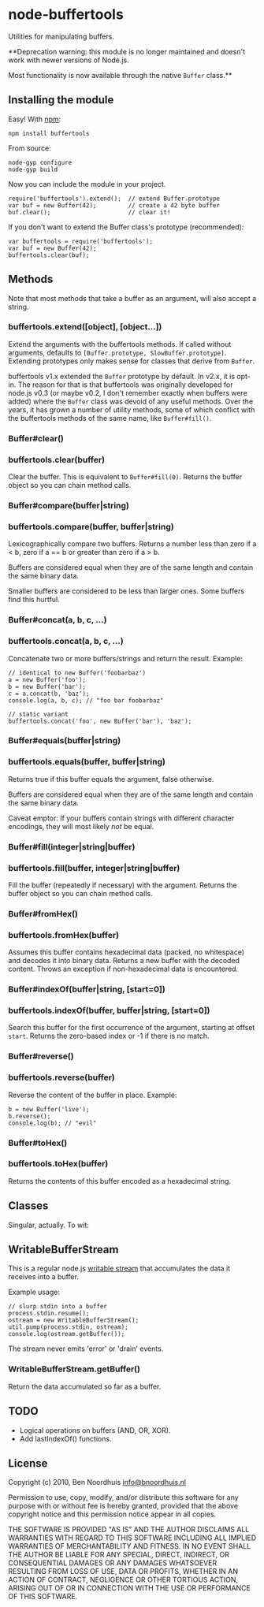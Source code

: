 # node-buffertools

Utilities for manipulating buffers.

**Deprecation warning: this module is no longer maintained
and doesn't work with newer versions of Node.js.

Most functionality is now available through the native `Buffer` class.**

## Installing the module

Easy! With [npm](http://npmjs.org/):

	npm install buffertools

From source:

	node-gyp configure
	node-gyp build

Now you can include the module in your project.

	require('buffertools').extend();  // extend Buffer.prototype
	var buf = new Buffer(42);         // create a 42 byte buffer
	buf.clear();                      // clear it!

If you don't want to extend the Buffer class's prototype (recommended):

	var buffertools = require('buffertools');
	var buf = new Buffer(42);
	buffertools.clear(buf);

## Methods

Note that most methods that take a buffer as an argument, will also accept a string.

### buffertools.extend([object], [object...])

Extend the arguments with the buffertools methods.  If called without arguments,
defaults to `[Buffer.prototype, SlowBuffer.prototype]`.  Extending prototypes
only makes sense for classes that derive from `Buffer`.

buffertools v1.x extended the `Buffer` prototype by default.  In v2.x, it is
opt-in.  The reason for that is that buffertools was originally developed for
node.js v0.3 (or maybe v0.2, I don't remember exactly when buffers were added)
where the `Buffer` class was devoid of any useful methods.  Over the years, it
has grown a number of utility methods, some of which conflict with the
buffertools methods of the same name, like `Buffer#fill()`.

### Buffer#clear()
### buffertools.clear(buffer)

Clear the buffer. This is equivalent to `Buffer#fill(0)`.
Returns the buffer object so you can chain method calls.

### Buffer#compare(buffer|string)
### buffertools.compare(buffer, buffer|string)

Lexicographically compare two buffers. Returns a number less than zero
if a < b, zero if a == b or greater than zero if a > b.

Buffers are considered equal when they are of the same length and contain
the same binary data.

Smaller buffers are considered to be less than larger ones. Some buffers
find this hurtful.

### Buffer#concat(a, b, c, ...)
### buffertools.concat(a, b, c, ...)

Concatenate two or more buffers/strings and return the result. Example:

	// identical to new Buffer('foobarbaz')
	a = new Buffer('foo');
	b = new Buffer('bar');
	c = a.concat(b, 'baz');
	console.log(a, b, c); // "foo bar foobarbaz"

	// static variant
	buffertools.concat('foo', new Buffer('bar'), 'baz');

### Buffer#equals(buffer|string)
### buffertools.equals(buffer, buffer|string)

Returns true if this buffer equals the argument, false otherwise.

Buffers are considered equal when they are of the same length and contain
the same binary data.

Caveat emptor: If your buffers contain strings with different character encodings,
they will most likely *not* be equal.

### Buffer#fill(integer|string|buffer)
### buffertools.fill(buffer, integer|string|buffer)

Fill the buffer (repeatedly if necessary) with the argument.
Returns the buffer object so you can chain method calls.

### Buffer#fromHex()
### buffertools.fromHex(buffer)

Assumes this buffer contains hexadecimal data (packed, no whitespace)
and decodes it into binary data. Returns a new buffer with the decoded
content. Throws an exception if non-hexadecimal data is encountered.

### Buffer#indexOf(buffer|string, [start=0])
### buffertools.indexOf(buffer, buffer|string, [start=0])

Search this buffer for the first occurrence of the argument, starting at
offset `start`. Returns the zero-based index or -1 if there is no match.

### Buffer#reverse()
### buffertools.reverse(buffer)

Reverse the content of the buffer in place. Example:

	b = new Buffer('live');
	b.reverse();
	console.log(b); // "evil"

### Buffer#toHex()
### buffertools.toHex(buffer)

Returns the contents of this buffer encoded as a hexadecimal string.

## Classes

Singular, actually. To wit:

## WritableBufferStream

This is a regular node.js [writable stream](http://nodejs.org/docs/v0.3.4/api/streams.html#writable_Stream)
that accumulates the data it receives into a buffer.

Example usage:

	// slurp stdin into a buffer
	process.stdin.resume();
	ostream = new WritableBufferStream();
	util.pump(process.stdin, ostream);
	console.log(ostream.getBuffer());

The stream never emits 'error' or 'drain' events.

### WritableBufferStream.getBuffer()

Return the data accumulated so far as a buffer.

## TODO

* Logical operations on buffers (AND, OR, XOR).
* Add lastIndexOf() functions.

## License

Copyright (c) 2010, Ben Noordhuis <info@bnoordhuis.nl>

Permission to use, copy, modify, and/or distribute this software for any
purpose with or without fee is hereby granted, provided that the above
copyright notice and this permission notice appear in all copies.

THE SOFTWARE IS PROVIDED "AS IS" AND THE AUTHOR DISCLAIMS ALL WARRANTIES
WITH REGARD TO THIS SOFTWARE INCLUDING ALL IMPLIED WARRANTIES OF
MERCHANTABILITY AND FITNESS. IN NO EVENT SHALL THE AUTHOR BE LIABLE FOR
ANY SPECIAL, DIRECT, INDIRECT, OR CONSEQUENTIAL DAMAGES OR ANY DAMAGES
WHATSOEVER RESULTING FROM LOSS OF USE, DATA OR PROFITS, WHETHER IN AN
ACTION OF CONTRACT, NEGLIGENCE OR OTHER TORTIOUS ACTION, ARISING OUT OF
OR IN CONNECTION WITH THE USE OR PERFORMANCE OF THIS SOFTWARE.
